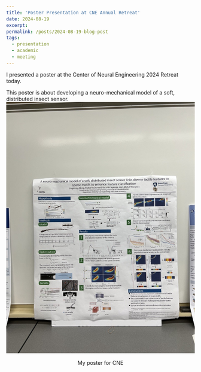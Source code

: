 ```yaml
---
title: 'Poster Presentation at CNE Annual Retreat'
date: 2024-08-19
excerpt:  
permalink: /posts/2024-08-19-blog-post
tags:
  - presentation
  - academic
  - meeting
---
```


I presented a poster at the Center of Neural Engineering 2024 Retreat today.  

This poster is about developing a neuro-mechanical model of a soft, distributed insect sensor.
![CNE](./images/posterCNE.jpg)
<p align="center">My poster for CNE</p>
